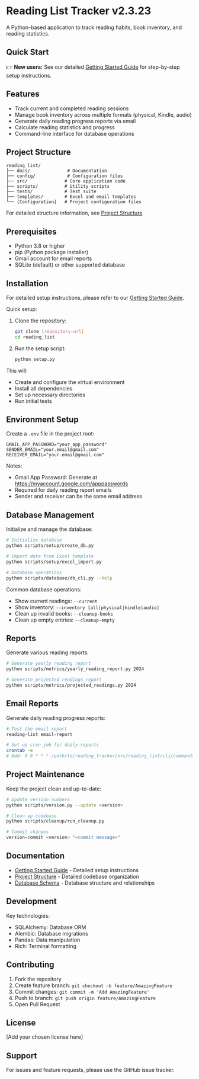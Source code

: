 # Reading List Tracker v2.3.23

A Python-based application to track reading habits, book inventory, and reading statistics.

## Quick Start

👉 **New users:** See our detailed [Getting Started Guide](docs/GETTING_STARTED.md) for step-by-step setup instructions.

## Features

- Track current and completed reading sessions
- Manage book inventory across multiple formats (physical, Kindle, audio)
- Generate daily reading progress reports via email
- Calculate reading statistics and progress
- Command-line interface for database operations

## Project Structure

```
reading_list/
├── docs/              # Documentation
├── config/            # Configuration files
├── src/              # Core application code
├── scripts/          # Utility scripts
├── tests/            # Test suite
├── templates/        # Excel and email templates
└── [Configuration]   # Project configuration files
```

For detailed structure information, see [Project Structure](docs/project_structure.txt)

## Prerequisites

- Python 3.8 or higher
- pip (Python package installer)
- Gmail account for email reports
- SQLite (default) or other supported database

## Installation

For detailed setup instructions, please refer to our [Getting Started Guide](docs/GETTING_STARTED.md).

Quick setup:

1. Clone the repository:
   ```bash
   git clone [repository-url]
   cd reading_list
   ```

2. Run the setup script:
   ```bash
   python setup.py
   ```

This will:
- Create and configure the virtual environment
- Install all dependencies
- Set up necessary directories
- Run initial tests

## Environment Setup

Create a `.env` file in the project root:

```env
GMAIL_APP_PASSWORD="your_app_password"
SENDER_EMAIL="your.email@gmail.com"
RECEIVER_EMAIL="your.email@gmail.com"
```

Notes:
- Gmail App Password: Generate at https://myaccount.google.com/apppasswords
- Required for daily reading report emails
- Sender and receiver can be the same email address

## Database Management

Initialize and manage the database:

```bash
# Initialize database
python scripts/setup/create_db.py

# Import data from Excel template
python scripts/setup/excel_import.py

# Database operations
python scripts/database/db_cli.py --help
```

Common database operations:
- Show current readings: `--current`
- Show inventory: `--inventory [all|physical|kindle|audio]`
- Clean up invalid books: `--cleanup-books`
- Clean up empty entries: `--cleanup-empty`

## Reports

Generate various reading reports:

```bash
# Generate yearly reading report
python scripts/metrics/yearly_reading_report.py 2024

# Generate projected readings report
python scripts/metrics/projected_readings.py 2024
```

## Email Reports

Generate daily reading progress reports:

```bash
# Test the email report
reading-list email-report

# Set up cron job for daily reports
crontab -e
# Add: 0 9 * * * /path/to/reading_tracker/src/reading_list/cli/commands/daily_report.sh
```

## Project Maintenance

Keep the project clean and up-to-date:

```bash
# Update version numbers
python scripts/version.py --update <version>

# Clean up codebase
python scripts/cleanup/run_cleanup.py

# Commit changes
version-commit <version> "<commit message>"
```

## Documentation

- [Getting Started Guide](docs/GETTING_STARTED.md) - Detailed setup instructions
- [Project Structure](project_structure.txt) - Detailed codebase organization
- [Database Schema](docs/DATABASE.md) - Database structure and relationships

## Development

Key technologies:
- SQLAlchemy: Database ORM
- Alembic: Database migrations
- Pandas: Data manipulation
- Rich: Terminal formatting

## Contributing

1. Fork the repository
2. Create feature branch: `git checkout -b feature/AmazingFeature`
3. Commit changes: `git commit -m 'Add AmazingFeature'`
4. Push to branch: `git push origin feature/AmazingFeature`
5. Open Pull Request

## License

[Add your chosen license here]

## Support

For issues and feature requests, please use the GitHub issue tracker.
